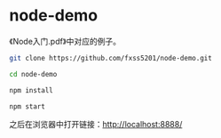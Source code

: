 # node-demo

《Node入门.pdf》中对应的例子。

```bash
git clone https://github.com/fxss5201/node-demo.git

cd node-demo

npm install

npm start
```

之后在浏览器中打开链接：[http://localhost:8888/](http://localhost:8888/)
